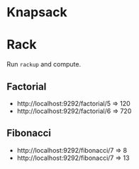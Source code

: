 # Knapsack

# Rack

Run `rackup` and compute.

## Factorial

* http://localhost:9292/factorial/5 => 120
* http://localhost:9292/factorial/6 => 720

## Fibonacci

* http://localhost:9292/fibonacci/7 => 8
* http://localhost:9292/fibonacci/7 => 13
